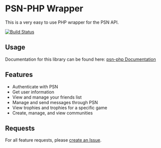 # PSN-PHP Wrapper
This is a very easy to use PHP wrapper for the PSN API.

[![Build Status](https://travis-ci.org/Tustin/psn-php.svg?branch=master)](https://travis-ci.org/Tustin/psn-php)

## Usage
Documentation for this library can be found here: [psn-php Documentation](https://tustin.github.io/psn-php/)

## Features
- Authenticate with PSN
- Get user information
- View and manage your friends list
- Manage and send messages through PSN
- View trophies and trophies for a specific game
- Create, manage, and view communities

## Requests
For all feature requests, please [create an Issue](https://github.com/Tustin/psn-php/issues).
